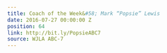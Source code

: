 ```yaml
---
title: Coach of the Week&#58; Mark “Popsie” Lewis
date: 2016-07-27 00:00:00 Z
position: 64
link: http://bit.ly/PopsieABC7
source: WJLA ABC-7
---
```


